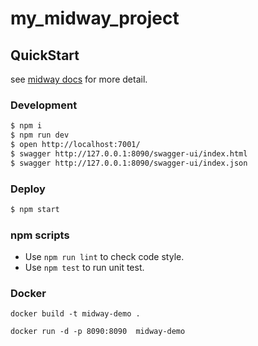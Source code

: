 # my_midway_project

## QuickStart

<!-- add docs here for user -->

see [midway docs][midway] for more detail.

### Development

```bash
$ npm i
$ npm run dev
$ open http://localhost:7001/
$ swagger http://127.0.0.1:8090/swagger-ui/index.html
$ swagger http://127.0.0.1:8090/swagger-ui/index.json
```

### Deploy

```bash
$ npm start
```

### npm scripts

- Use `npm run lint` to check code style.
- Use `npm test` to run unit test.


### Docker

```shell
docker build -t midway-demo .

docker run -d -p 8090:8090  midway-demo

```


[midway]: https://midwayjs.org
